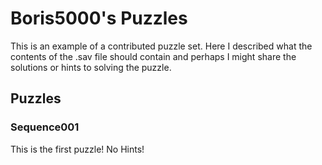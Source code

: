 # Boris5000's Puzzles
This is an example of a contributed puzzle set. Here I described what the contents of the .sav file should contain and perhaps I might share the solutions or hints to solving the puzzle.

## Puzzles

### Sequence001
This is the first puzzle! No Hints!